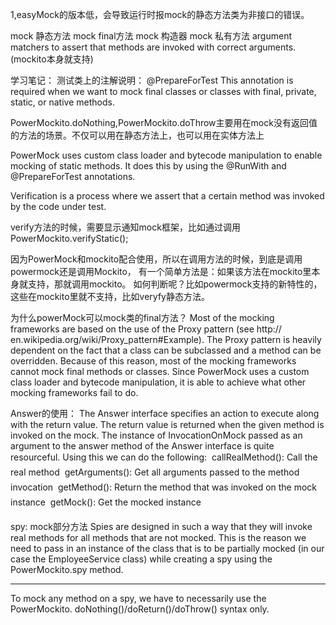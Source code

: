 1,easyMock的版本低，会导致运行时报mock的静态方法类为非接口的错误。

mock 静态方法
mock final方法
mock 构造器
mock 私有方法
argument matchers to assert that methods are invoked with correct arguments. (mockito本身就支持)

学习笔记：
测试类上的注解说明：
@PrepareForTest
This annotation is required when we want to mock final classes or classes with final, private, static, or native methods.

PowerMockito.doNothing,PowerMockito.doThrow主要用在mock没有返回值的方法的场景。不仅可以用在静态方法上，也可以用在实体方法上

PowerMock uses custom class loader and bytecode manipulation to enable mocking of static methods.
It does this by using the @RunWith and @PrepareForTest annotations.

Verification is a process where we assert that a certain method was invoked by the code under test.

verify方法的时候，需要显示通知mock框架，比如通过调用 PowerMockito.verifyStatic();

因为PowerMock和mockito配合使用，所以在调用方法的时候，到底是调用powermock还是调用Mockito，
有一个简单方法是：如果该方法在mockito里本身就支持，那就调用mockito。
如何判断呢？比如powermock支持的新特性的，这些在mockito里就不支持，比如veryfy静态方法。


为什么powerMock可以mock类的final方法？
Most of the mocking frameworks are based on the use of the Proxy pattern (see http:// en.wikipedia.org/wiki/Proxy_pattern#Example).
The Proxy pattern is heavily dependent on the fact that a class can be subclassed and a method can be overridden. Because of this reason,
most of the mocking frameworks cannot mock final methods or classes.
Since PowerMock uses a custom class loader and bytecode manipulation, it is able to achieve what other mocking frameworks fail to do.

Answer的使用：
The Answer interface specifies an action to execute along with the return value. The return value is returned when the given method is invoked on the mock.
The instance of InvocationOnMock passed as an argument to the answer method of the Answer interface is quite resourceful. Using this we can do the following:
 callRealMethod(): Call the real method
 getArguments(): Get all arguments passed to the method invocation
 getMethod(): Return the method that was invoked on the mock instance
 getMock(): Get the mocked instance

spy: mock部分方法
Spies are designed in such a way that they will invoke real methods for all methods that are not mocked.
This is the reason we need to pass in an instance of the class that is to be partially mocked (in our case the EmployeeService class)
while creating a spy using the PowerMockito.spy method.

*******************
To mock any method on a spy, we have to necessarily use the PowerMockito. doNothing()/doReturn()/doThrow() syntax only.